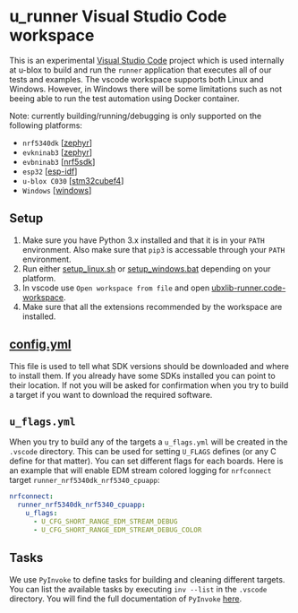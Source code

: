 # u_runner Visual Studio Code workspace
This is an experimental [Visual Studio Code](https://code.visualstudio.com/download) project which is used internally at u-blox to build and run the `runner` application that executes all of our tests and examples.
The vscode workspace supports both Linux and Windows. However, in Windows there will be some limitations such as not beeing able to run the test automation using Docker container.

Note: currently building/running/debugging is only supported on the following platforms:

- `nrf5340dk` [[zephyr](/port/platform/zephyr)]
- `evkninab3` [[zephyr](/port/platform/zephyr)]
- `evbninab3` [[nrf5sdk](/port/platform/nrf5sdk)]
- `esp32` [[esp-idf](/port/platform/esp-idf)]
- `u-blox C030` [[stm32cubef4](/port/platform/stm32cube)]
- `Windows` [[windows](/port/platform/windows)]

## Setup
1. Make sure you have Python 3.x installed and that it is in your `PATH` environment. Also make sure that `pip3` is accessable through your `PATH` environment.
2. Run either [setup_linux.sh](setup_linux.sh) or [setup_windows.bat](setup_windows.sh) depending on your platform.
3. In vscode use `Open workspace from file` and open [ubxlib-runner.code-workspace](/ubxlib-runner.code-workspace).
4. Make sure that all the extensions recommended by the workspace are installed.

## [config.yml](config.yml)
This file is used to tell what SDK versions should be downloaded and where to install them. If you already have some SDKs installed you can point to their location. If not you will be asked for confirmation when you try to build a target if you want to download the required software.

## `u_flags.yml`
When you try to build any of the targets a `u_flags.yml` will be created in the `.vscode` directory. This can be used for setting `U_FLAGS` defines (or any C define for that matter).
You can set different flags for each boards. Here is an example that will enable EDM stream colored logging for `nrfconnect` target `runner_nrf5340dk_nrf5340_cpuapp`:

```yml
nrfconnect:
  runner_nrf5340dk_nrf5340_cpuapp:
    u_flags:
      - U_CFG_SHORT_RANGE_EDM_STREAM_DEBUG
      - U_CFG_SHORT_RANGE_EDM_STREAM_DEBUG_COLOR
```

## Tasks
We use `PyInvoke` to define tasks for building and cleaning different targets. You can list the available tasks by executing `inv --list` in the `.vscode` directory. You will find the full documentation of `PyInvoke` [here](https://docs.pyinvoke.org/en/stable/).

